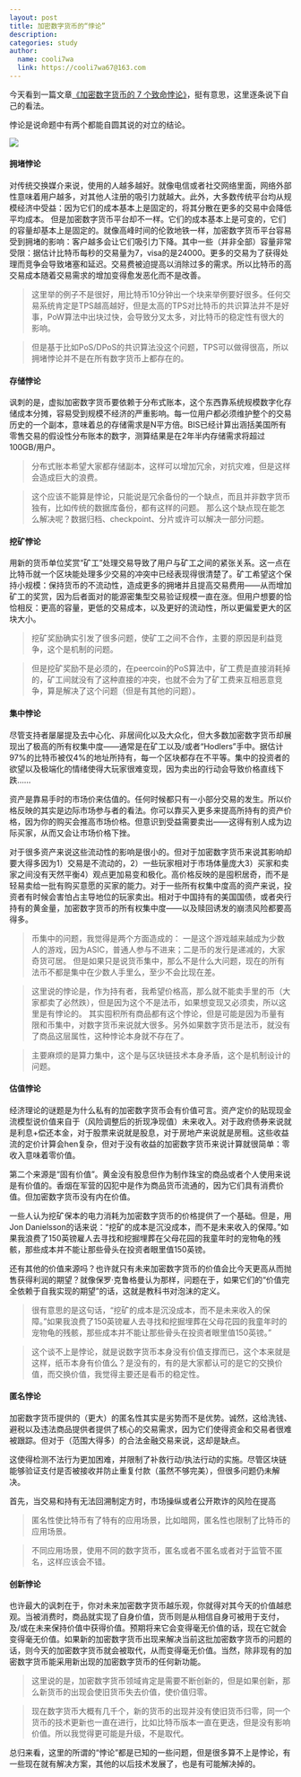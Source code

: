 ```yaml
---
layout: post
title: 加密数字货币的“悖论”
description:
categories: study
author:
  name: cooli7wa
  link: https://cooli7wa67@163.com
---
```

今天看到一篇文章[《加密数字货币的 7 个致命悖论》](https://bankunderground.co.uk/2018/11/13/the-seven-deadly-paradoxes-of-cryptocurrency/)，挺有意思，这里逐条说下自己的看法。

悖论是说命题中有两个都能自圆其说的对立的结论。

![]({{site.baseurl}}/images/md/加密数字货币的悖论.png)

#### 拥堵悖论

对传统交换媒介来说，使用的人越多越好。就像电信或者社交网络里面，网络外部性意味着用户越多，对其他人注册的吸引力就越大。此外，大多数传统平台均从规模经济中受益：因为它们的成本基本上是固定的，将其分散在更多的交易中会降低平均成本。
但是加密数字货币平台却不一样。它们的成本基本上是可变的，它们的容量却基本上是固定的。就像高峰时间的伦敦地铁一样，加密数字货币平台容易受到拥堵的影响：客户越多会让它们吸引力下降。其中一些（并非全部）容量非常受限：据估计比特币每秒的交易量为7，visa的是24000。更多的交易为了获得处理而竞争会导致堵塞和延迟。交易费被迫提高以消除过多的需求。所以比特币的高交易成本随着交易需求的增加变得愈发恶化而不是改善。

> 这里举的例子不是很好，用比特币10分钟出一个块来举例要好很多。任何交易系统肯定是TPS越高越好，但是太高的TPS对比特币的共识算法并不是好事，PoW算法中出块过快，会导致分叉太多，对比特币的稳定性有很大的影响。

> 但是基于比如PoS/DPoS的共识算法没这个问题，TPS可以做得很高，所以拥堵悖论并不是在所有数字货币上都存在的。

#### 存储悖论

讽刺的是，虚拟加密数字货币要依赖于分布式账本，这个东西靠系统规模数字化存储成本分摊，容易受到规模不经济的严重影响。每一位用户都必须维护整个的交易历史的一个副本，意味着总的存储需求是N平方倍。BIS已经计算出涵括美国所有零售交易的假设性分布账本的数字，测算结果是在2年半内存储需求将超过100GB/用户。

> 分布式账本希望大家都存储副本，这样可以增加冗余，对抗灾难，但是这样会造成巨大的浪费。

> 这个应该不能算是悖论，只能说是冗余备份的一个缺点，而且并非数字货币独有，比如传统的数据库备份，都有这样的问题。
> 那么这个缺点现在能怎么解决呢？数据归档、checkpoint、分片或许可以解决一部分问题。

#### 挖矿悖论

用新的货币单位奖赏“矿工”处理交易导致了用户与矿工之间的紧张关系。这一点在比特币就一个区块能处理多少交易的冲突中已经表现得很清楚了。矿工希望这个保持小规模：保持货币的不流动性，造成更多的拥堵并且提高交易费用——从而增加矿工的奖赏，因为后者面对的能源密集型交易验证规模一直在涨。但用户想要的恰恰相反：更高的容量，更低的交易成本，以及更好的流动性，所以更偏爱更大的区块大小。

> 挖矿奖励确实引发了很多问题，使矿工之间不合作，主要的原因是利益竞争，这个是机制的问题。

> 但是挖矿奖励不是必须的，在peercoin的PoS算法中，矿工费是直接消耗掉的，矿工间就没有了这种直接的冲突，也就不会为了矿工费来互相恶意竞争，算是解决了这个问题（但是有其他的问题）。

#### 集中悖论

尽管支持者屡屡提及去中心化、非居间化以及大众化，但大多数加密数字货币却展现出了极高的所有权集中度——通常是在矿工以及/或者“Hodlers”手中。据估计97%的比特币被仅4%的地址所持有，每一个区块都存在不平等。集中的投资者的欲望以及极端化的情绪使得大玩家很难变现，因为卖出的行动会导致价格直线下跌……

资产是靠易手时的市场价来估值的。任何时候都只有一小部分交易的发生。所以价格反映的其实是边际市场参与者的看法。你可以靠买入更多来提高所持有的资产价格，因为你的购买会推高市场价格。但意识到受益需要卖出——这得有别人成为边际买家，从而又会让市场价格下挫。

对于很多资产来说这些流动性的影响是很小的。但对于加密数字货币来说其影响却要大得多因为1）交易是不流动的，2）一些玩家相对于市场体量庞大3）买家和卖家之间没有天然平衡4）观点更加易变和极化。高价格反映的是囤积居奇，而不是轻易卖给一批有购买意愿的买家的能力。对于一些所有权集中度高的资产来说，投资者有时候会害怕占主导地位的玩家卖出。相对于中国持有的美国国债，或者央行持有的黄金量，加密数字货币的所有权集中度——以及赎回诱发的崩溃风险都要高得多。

> 币集中的问题，我觉得是两个方面造成的： 一是这个游戏越来越成为少数人的游戏，因为ASIC，普通人参与不进来；二是币的发行是递减的，大家奇货可居。
> 但是如果只是说货币集中，那么不是什么大问题，现在的所有法币不都是集中在少数人手里么，至少不会比现在差。

> 这里说的悖论是，作为持有者，我希望价格高，那么就不能卖手里的币（大家都卖了必然跌），但是因为这个不是法币，如果想变现又必须卖，所以这里是有悖论的。
> 其实囤积所有商品都有这个悖论，但是可能是因为币量有限和币集中，对数字货币来说就大很多。另外如果数字货币是法币，就没有了商品这层属性，这种悖论本身就不存在了。

> 主要麻烦的是算力集中，这个是与区块链技术本身矛盾，这个是机制设计的问题。

#### 估值悖论

经济理论的谜题是为什么私有的加密数字货币会有价值可言。资产定价的贴现现金流模型说价值来自于（风险调整后的折现净现值）未来收入。对于政府债券来说就是利息+偿还本金，对于股票来说就是股息，对于房地产来说就是房租。这些收益流的定价计算会hen复杂，但对于没有收益的加密数字货币来说计算就很简单：零收入意味着零价值。

第二个来源是“固有价值”。黄金没有股息但作为制作珠宝的商品或者个人使用来说是有价值的。香烟在军营的囚犯中是作为商品货币流通的，因为它们具有消费价值。但加密数字货币没有内在价值。

一些人认为挖矿保本的电力消耗为加密数字货币的价格提供了一个基础。但是，用Jon Danielsson的话来说：“挖矿的成本是沉没成本，而不是未来收入的保障。”如果我浪费了150英镑雇人去寻找和挖掘埋葬在父母花园的我童年时的宠物龟的残骸，那些成本并不能让那些骨头在投资者眼里值150英镑。

还有其他的价值来源吗？也许就只有未来加密数字货币的价值会比今天更高从而抛售获得利润的期望？就像保罗·克鲁格曼认为那样，问题在于，如果它们的“价值完全依赖于自我实现的期望”的话，这就是教科书对泡沫的定义。

> 很有意思的是这句话，“挖矿的成本是沉没成本，而不是未来收入的保障。”如果我浪费了150英镑雇人去寻找和挖掘埋葬在父母花园的我童年时的宠物龟的残骸，那些成本并不能让那些骨头在投资者眼里值150英镑。”

> 这个谈不上是悖论，就是说数字货币本身没有价值支撑而已，这个本来就是这样，纸币本身有价值么？是没有的，有的是大家都认可的是它的交换价值，而交换价值，我觉得主要还是看币的稳定性。

#### 匿名悖论

加密数字货币提供的（更大）的匿名性其实是劣势而不是优势。诚然，这给洗钱、避税以及违法商品提供者提供了核心的交易需求，因为它们使得资金和交易者很难被跟踪。但对于（范围大得多）的合法金融交易来说，这却是缺点。

这使得检测不法行为更加困难，并限制了补救行动/执法行动的实施。尽管区块链能够验证支付是否被接收并防止重复付款（虽然不够完美），但很多问题仍未解决。

首先，当交易和持有无法回溯制定方时，市场操纵或者公开欺诈的风险在提高

> 匿名性使比特币有了特有的应用场景，比如暗网，匿名性也限制了比特币的应用场景。

> 不同应用场景，使用不同的数字货币，匿名或者不匿名或者对于监管不匿名，这样应该会不错。

#### 创新悖论

也许最大的讽刺在于，你对未来加密数字货币越乐观，你就得对其今天的价值越悲观。当被消费时，商品就实现了自身价值，货币则是从相信自身可被用于支付，及/或在未来保持价值中获得价值。预期将来它会变得毫无价值的话，现在它就会变得毫无价值。如果新的加密数字货币出现来解决当前这批加密数字货币的问题的话，则今天的加密数字货币就会被取代，从而变得毫无价值。当然，除非现有的加密数字货币能采用新出现的加密数字货币的任何新功能。

> 这里说的是，加密数字货币领域肯定是需要不断创新的，但是如果创新，那么新货币的出现会使旧货币失去价值，使价值归零。

> 现在数字货币大概有几千个，新的货币的出现并没有使旧货币归零，同一个货币的技术更新也一直在进行，比如比特币版本一直在更迭，但是没有影响价值。所以我觉得更可能是升级，不是取代。

总归来看，这里的所谓的“悖论”都是已知的一些问题，但是很多算不上是悖论，有一些现在就有解决方案，其他的以后技术发展了，也是有可能解决掉的。
<script type="text/javascript" src="https://cdn.mathjax.org/mathjax/latest/MathJax.js?config=default"></script>
